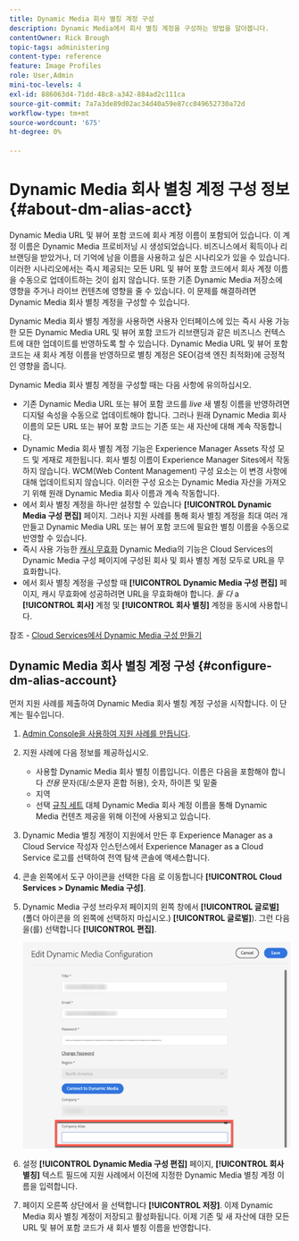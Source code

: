 ```yaml
---
title: Dynamic Media 회사 별칭 계정 구성
description: Dynamic Media에서 회사 별칭 계정을 구성하는 방법을 알아봅니다.
contentOwner: Rick Brough
topic-tags: administering
content-type: reference
feature: Image Profiles
role: User,Admin
mini-toc-levels: 4
exl-id: 886063d4-71dd-48c8-a342-884ad2c111ca
source-git-commit: 7a7a3de89d02ac34d40a59e87cc049652730a72d
workflow-type: tm+mt
source-wordcount: '675'
ht-degree: 0%

---
```


# Dynamic Media 회사 별칭 계정 구성 정보 {#about-dm-alias-acct}

<!-- hide: yes
hidefromtoc: yes -->

<!-- >[!NOTE]
>
>This feature to create a Dynamic Media company alias account is in the Prerelease Channel for January 2022. See [Prerelease Channel documentation](https://experienceleague.adobe.com/docs/experience-manager-cloud-service/content/release-notes/prerelease.html?lang=en#enable-prerelease) for information on how to enable the feature for your environment. The feature will be generally available in the February 2022 release. -->

Dynamic Media URL 및 뷰어 포함 코드에 회사 계정 이름이 포함되어 있습니다. 이 계정 이름은 Dynamic Media 프로비저닝 시 생성되었습니다. 비즈니스에서 획득이나 리브랜딩을 받았거나, 더 기억에 남을 이름을 사용하고 싶은 시나리오가 있을 수 있습니다. 이러한 시나리오에서는 즉시 제공되는 모든 URL 및 뷰어 포함 코드에서 회사 계정 이름을 수동으로 업데이트하는 것이 쉽지 않습니다. 또한 기존 Dynamic Media 저장소에 영향을 주거나 라이브 컨텐츠에 영향을 줄 수 있습니다. 이 문제를 해결하려면 Dynamic Media 회사 별칭 계정을 구성할 수 있습니다.

Dynamic Media 회사 별칭 계정을 사용하면 사용자 인터페이스에 있는 즉시 사용 가능한 모든 Dynamic Media URL 및 뷰어 포함 코드가 리브랜딩과 같은 비즈니스 컨텍스트에 대한 업데이트를 반영하도록 할 수 있습니다. Dynamic Media URL 및 뷰어 포함 코드는 새 회사 계정 이름을 반영하므로 별칭 계정은 SEO(검색 엔진 최적화)에 긍정적인 영향을 줍니다.

Dynamic Media 회사 별칭 계정을 구성할 때는 다음 사항에 유의하십시오.

* 기존 Dynamic Media URL 또는 뷰어 포함 코드를 *live* 새 별칭 이름을 반영하려면 디지털 속성을 수동으로 업데이트해야 합니다. 그러나 원래 Dynamic Media 회사 이름의 모든 URL 또는 뷰어 포함 코드는 기존 또는 새 자산에 대해 계속 작동합니다.
* Dynamic Media 회사 별칭 계정 기능은 Experience Manager Assets 작성 모드 및 게재로 제한됩니다. 회사 별칭 이름이 Experience Manager Sites에서 작동하지 않습니다. WCM(Web Content Management) 구성 요소는 이 변경 사항에 대해 업데이트되지 않습니다. 이러한 구성 요소는 Dynamic Media 자산을 가져오기 위해 원래 Dynamic Media 회사 이름과 계속 작동합니다.
* 에서 회사 별칭 계정을 하나만 설정할 수 있습니다 **[!UICONTROL Dynamic Media 구성 편집]** 페이지. 그러나 지원 사례를 통해 회사 별칭 계정을 최대 여러 개 만들고 Dynamic Media URL 또는 뷰어 포함 코드에 필요한 별칭 이름을 수동으로 반영할 수 있습니다.
* 즉시 사용 가능한 [캐시 무효화](/help/assets/dynamic-media/invalidate-cdn-cache-dynamic-media.md) Dynamic Media의 기능은 Cloud Services의 Dynamic Media 구성 페이지에 구성된 회사 및 회사 별칭 계정 모두로 URL을 무효화합니다.
* 에서 회사 별칭 계정을 구성할 때 **[!UICONTROL Dynamic Media 구성 편집]** 페이지, 캐시 무효화에 성공하려면 URL을 무효화해야 합니다. *둘 다* a **[!UICONTROL 회사]** 계정 및 **[!UICONTROL 회사 별칭]** 계정을 동시에 사용합니다.

참조 - [Cloud Services에서 Dynamic Media 구성 만들기](/help/assets/dynamic-media/config-dm.md#configuring-dynamic-media-cloud-services)

## Dynamic Media 회사 별칭 계정 구성 {#configure-dm-alias-account}

먼저 지원 사례를 제출하여 Dynamic Media 회사 별칭 계정 구성을 시작합니다. 이 단계는 필수입니다.

1. [Admin Console을 사용하여 지원 사례를 만듭니다](https://helpx.adobe.com/kr/enterprise/using/support-for-experience-cloud.html).
1. 지원 사례에 다음 정보를 제공하십시오.

   * 사용할 Dynamic Media 회사 별칭 이름입니다. 이름은 다음을 포함해야 합니다 *전용* 문자(대/소문자 혼합 허용), 숫자, 하이픈 및 밑줄
   * 지역
   * 선택 [규칙 세트](/help/assets/dynamic-media/using-rulesets-to-transform-urls.md) 대체 Dynamic Media 회사 계정 이름을 통해 Dynamic Media 컨텐츠 제공을 위해 이전에 사용되고 있습니다.

1. Dynamic Media 별칭 계정이 지원에서 만든 후 Experience Manager as a Cloud Service 작성자 인스턴스에서 Experience Manager as a Cloud Service 로고를 선택하여 전역 탐색 콘솔에 액세스합니다.
1. 콘솔 왼쪽에서 도구 아이콘을 선택한 다음 로 이동합니다 **[!UICONTROL Cloud Services > Dynamic Media 구성]**.
1. Dynamic Media 구성 브라우저 페이지의 왼쪽 창에서 **[!UICONTROL 글로벌]** (폴더 아이콘을 의 왼쪽에 선택하지 마십시오.) **[!UICONTROL 글로벌]**). 그런 다음 을(를) 선택합니다 **[!UICONTROL 편집]**.

   ![Dynamic Media 회사 별칭 텍스트 필드](/help/assets/assets-dm/dm-company-alias.png)

1. 설정 **[!UICONTROL Dynamic Media 구성 편집]** 페이지, **[!UICONTROL 회사 별칭]** 텍스트 필드에 지원 사례에서 이전에 지정한 Dynamic Media 별칭 계정 이름을 입력합니다.
1. 페이지 오른쪽 상단에서 을 선택합니다 **[!UICONTROL 저장]**.
이제 Dynamic Media 회사 별칭 계정이 저장되고 활성화됩니다. 이제 기존 및 새 자산에 대한 모든 URL 및 뷰어 포함 코드가 새 회사 별칭 이름을 반영합니다.